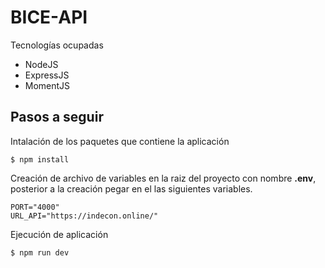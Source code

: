 # BICE-API

Tecnologías ocupadas

- NodeJS
- ExpressJS
- MomentJS

## Pasos a seguir

Intalación de los paquetes que contiene la aplicación

`$ npm install`

Creación de archivo de variables en la raiz del proyecto con nombre **.env**, posterior a la creación pegar en el las siguientes variables.

```
PORT="4000"
URL_API="https://indecon.online/"
```

Ejecución de aplicación

`$ npm run dev`
